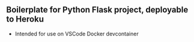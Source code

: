 ## Boilerplate for Python Flask project, deployable to Heroku

- Intended for use on VSCode Docker devcontainer
